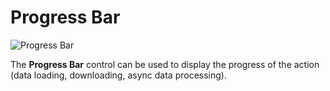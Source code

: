 # Progress Bar

![Progress Bar](media/progress-bar.png)

The **Progress Bar** control can be used to display the progress of the action (data loading, downloading, async data processing).
